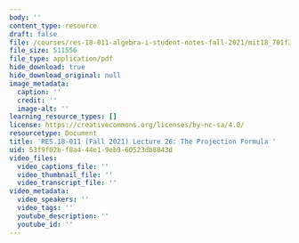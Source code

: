 ```yaml
---
body: ''
content_type: resource
draft: false
file: /courses/res-18-011-algebra-i-student-notes-fall-2021/mit18_701f21_lec26.pdf
file_size: 511556
file_type: application/pdf
hide_download: true
hide_download_original: null
image_metadata:
  caption: ''
  credit: ''
  image-alt: ''
learning_resource_types: []
license: https://creativecommons.org/licenses/by-nc-sa/4.0/
resourcetype: Document
title: 'RES.18-011 (Fall 2021) Lecture 26: The Projection Formula '
uid: 53f9f02b-f8a4-44e1-9eb9-60523db8843d
video_files:
  video_captions_file: ''
  video_thumbnail_file: ''
  video_transcript_file: ''
video_metadata:
  video_speakers: ''
  video_tags: ''
  youtube_description: ''
  youtube_id: ''
---
```

